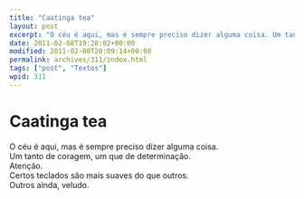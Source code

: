 ```yaml
---
title: "Caatinga tea"
layout: post
excerpt: "O céu é aqui, mas é sempre preciso dizer alguma coisa. Um tanto de coragem, um que de determinação. Atenção. Certos teclados são mais suaves do que outros. Outros ainda, veludo."
date: 2011-02-08T19:28:02+00:00
modified: 2011-02-08T20:09:14+00:00
permalink: archives/311/index.html
tags: ["post", "Textos"]
wpid: 311
---
```


# Caatinga tea

O céu é aqui, mas é sempre preciso dizer alguma coisa.  
Um tanto de coragem, um que de determinação.  
Atenção.  
Certos teclados são mais suaves do que outros.  
Outros ainda, veludo.